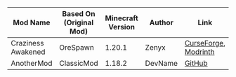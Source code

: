 | Mod Name            | Based On (Original Mod) | Minecraft Version | Author         | Link                                   |
|---------------------|--------------------------|-------------------|----------------|----------------------------------------|
| Craziness Awakened          | OreSpawn               | 1.20.1            | Zenyx   | [CurseForge](www.curseforge.com/minecraft/mc-mods/craziness-awakened), [Modrinth](mod/craziness-awakened-(orespawn-remake))      |
| AnotherMod          | ClassicMod               | 1.18.2            | DevName        | [GitHub](https://github.com/example)   |
